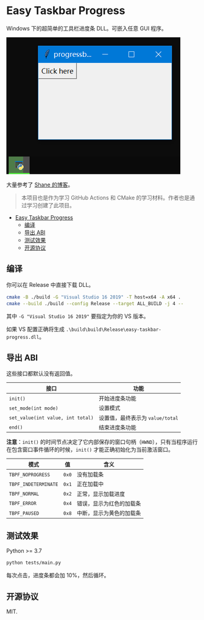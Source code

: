 # Easy Taskbar Progress

Windows 下的超简单的工具栏进度条 DLL。可嵌入任意 GUI 程序。

![](./images/demo.png)

大量参考了 [Shane 的博客](http://shanekirk.com/2014/12/making-progress-on-the-windows-taskbar/)。

> 本项目也是作为学习 GitHub Actions 和 CMake 的学习材料。作者也是通过学习创建了此项目。

- [Easy Taskbar Progress](#easy-taskbar-progress)
  - [编译](#编译)
  - [导出 ABI](#导出-abi)
  - [测试效果](#测试效果)
  - [开源协议](#开源协议)

## 编译

你可以在 Release 中直接下载 DLL。

```bash
cmake -B ./build -G "Visual Studio 16 2019" -T host=x64 -A x64 .
cmake --build ./build --config Release --target ALL_BUILD -j 4 --
```

其中 `-G "Visual Studio 16 2019"` 要指定为你的 VS 版本。

如果 VS 配置正确将生成 `.\build\build\Release\easy-taskbar-progress.dll`。

## 导出 ABI

这些接口都默认没有返回值。

| 接口                              | 功能                             |
| --------------------------------- | -------------------------------- |
| `init()`                          | 开始进度条功能                   |
| `set_mode(int mode)`              | 设置模式                         |
| `set_value(int value, int total)` | 设置值，最终表示为 `value/total` |
| `end()`                           | 结束进度条功能                   |

**注意**：`init()` 的时间节点决定了它内部保存的窗口句柄（`HWND`），只有当程序运行在包含窗口事件循环的时候，`init()` 才能正确初始化为当前激活窗口。

| 模式                 | 值    | 含义                     |
| -------------------- | ----- | ------------------------ |
| `TBPF_NOPROGRESS`    | `0x0` | 没有加载条               |
| `TBPF_INDETERMINATE` | `0x1` | 正在加载中               |
| `TBPF_NORMAL`        | `0x2` | 正常，显示加载进度       |
| `TBPF_ERROR`         | `0x4` | 错误，显示为红色的加载条 |
| `TBPF_PAUSED`        | `0x8` | 中断，显示为黄色的加载条 |

## 测试效果

Python >= 3.7

```bash
python tests/main.py
```

每次点击，进度条都会加 10%，然后循环。

## 开源协议

MIT.
